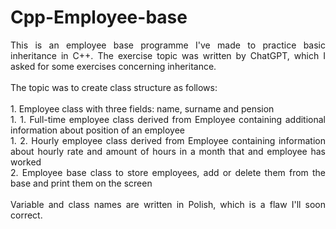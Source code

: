 # Cpp-Employee-base
<p align="justify">This is an employee base programme I've made to practice basic inheritance in C++. The exercise topic was written by ChatGPT, which I asked for some exercises concerning inheritance. <br><br>The topic was to create class structure as follows:<br><br>
1. Employee class  with three fields: name, surname and pension <br>
1. 1. Full-time employee class derived from Employee containing additional information about position of an employee<br>
1. 2. Hourly employee class derived from Employee containing information about hourly rate and amount of hours in a month that and employee has worked<br>
2. Employee base class to store employees, add or delete them from the base and print them on the screen<br><br>
Variable and class names are written in Polish, which is a flaw I'll soon correct.
</p>
